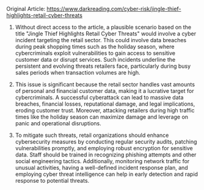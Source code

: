 Original Article: https://www.darkreading.com/cyber-risk/jingle-thief-highlights-retail-cyber-threats

1) Without direct access to the article, a plausible scenario based on the title "Jingle Thief Highlights Retail Cyber Threats" would involve a cyber incident targeting the retail sector. This could involve data breaches during peak shopping times such as the holiday season, where cybercriminals exploit vulnerabilities to gain access to sensitive customer data or disrupt services. Such incidents underline the persistent and evolving threats retailers face, particularly during busy sales periods when transaction volumes are high.

2) This issue is significant because the retail sector handles vast amounts of personal and financial customer data, making it a lucrative target for cybercriminals. A successful cyberattack can lead to massive data breaches, financial losses, reputational damage, and legal implications, eroding customer trust. Moreover, attacking retailers during high traffic times like the holiday season can maximize damage and leverage on panic and operational disruptions.

3) To mitigate such threats, retail organizations should enhance cybersecurity measures by conducting regular security audits, patching vulnerabilities promptly, and employing robust encryption for sensitive data. Staff should be trained in recognizing phishing attempts and other social engineering tactics. Additionally, monitoring network traffic for unusual activities, having a well-defined incident response plan, and employing cyber threat intelligence can help in early detection and rapid response to potential threats.